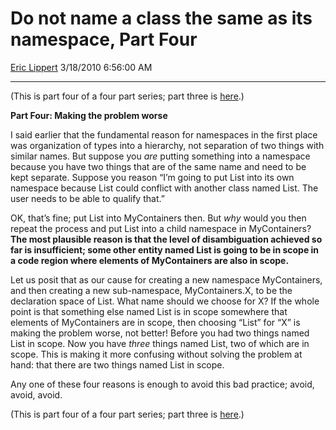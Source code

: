 <div id="page">

# Do not name a class the same as its namespace, Part Four

[Eric Lippert](https://social.msdn.microsoft.com/profile/Eric%20Lippert) 3/18/2010 6:56:00 AM

-----

<div id="content">

<div class="mine">

(This is part four of a four part series; part three is [here](http://blogs.msdn.com/b/ericlippert/archive/2010/03/15/do-not-name-a-class-the-same-as-its-namespace-part-three.aspx).)

**Part Four: Making the problem worse**

I said earlier that the fundamental reason for namespaces in the first place was organization of types into a hierarchy, not separation of two things with similar names. But suppose you *are* putting something into a namespace because you have two things that are of the same name and need to be kept separate. Suppose you reason “I’m going to put List into its own namespace because List could conflict with another class named List. The user needs to be able to qualify that.”

OK, that’s fine; put List into MyContainers then. But *why* would you then repeat the process and put List into a child namespace in MyContainers? **The most plausible reason is that the level of disambiguation achieved so far is insufficient; some other entity named List is going to be in scope in a code region where elements of MyContainers are also in scope.**

Let us posit that as our cause for creating a new namespace MyContainers, and then creating a new sub-namespace, MyContainers.X, to be the declaration space of List. What name should we choose for X? If the whole point is that something else named List is in scope somewhere that elements of MyContainers are in scope, then choosing “List” for “X” is making the problem worse, not better\! Before you had two things named List in scope. Now you have *three* things named List, two of which are in scope. This is making it more confusing without solving the problem at hand: that there are two things named List in scope.

Any one of these four reasons is enough to avoid this bad practice; avoid, avoid, avoid.

(This is part four of a four part series; part three is [here](http://blogs.msdn.com/b/ericlippert/archive/2010/03/15/do-not-name-a-class-the-same-as-its-namespace-part-three.aspx).)

</div>

</div>

</div>

